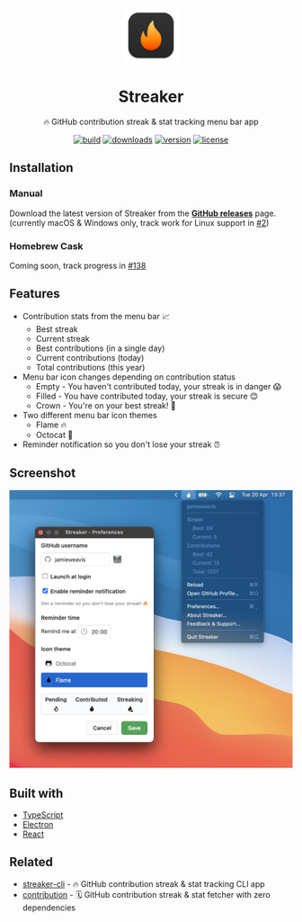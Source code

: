 <p align="center">
  <img width=100 height=100 alt="Screenshot" src="./.github/icon.svg">
</p>

<h1 align="center">Streaker</h1>

<p align="center">🔥 GitHub contribution streak & stat tracking menu bar app</p>

<p align="center">
  <a href="https://github.com/jamieweavis/streaker/actions"><img alt ="build" src="https://github.com/jamieweavis/streaker/actions/workflows/build.yml/badge.svg?branch=dev"></a>
  <a href="https://github.com/jamieweavis/streaker/releases"><img alt ="downloads" src="https://img.shields.io/github/downloads/jamieweavis/streaker/total.svg"></a>
  <a href="https://github.com/jamieweavis/streaker/releases"><img alt ="version" src="https://img.shields.io/github/release/jamieweavis/streaker.svg"></a>
  <a href="https://github.com/jamieweavis/streaker/blob/main/LICENSE.md"><img alt ="license" src="https://img.shields.io/badge/license-MIT-blue.svg"></a>
</p>

## Installation

### Manual

Download the latest version of Streaker from the **[GitHub releases](https://github.com/jamieweavis/streaker/releases)** page. (currently macOS & Windows only, track work for Linux support in [#2](https://github.com/jamieweavis/streaker/issues/2))

### Homebrew Cask

Coming soon, track progress in [#138](https://github.com/jamieweavis/streaker/issues/138)

## Features

- Contribution stats from the menu bar 📈
  - Best streak
  - Current streak
  - Best contributions (in a single day)
  - Current contributions (today)
  - Total contributions (this year)
- Menu bar icon changes depending on contribution status
  - Empty - You haven't contributed today, your streak is in danger 😱
  - Filled - You have contributed today, your streak is secure 😊
  - Crown - You're on your best streak! 🤩
- Two different menu bar icon themes
  - Flame 🔥
  - Octocat 🐙
- Reminder notification so you don't lose your streak ⏰

## Screenshot

<img width="716" alt="Screenshot" src=".github/screenshot.png">

## Built with

- [TypeScript](https://github.com/microsoft/TypeScript)
- [Electron](https://github.com/electron/electron)
- [React](https://github.com/facebook/react)

## Related

- [streaker-cli](https://github.com/jamieweavis/streaker-cli) - 🔥 GitHub contribution streak & stat tracking CLI app
- [contribution](https://github.com/jamieweavis/contribution) - 🗓 GitHub contribution streak & stat fetcher with zero dependencies
